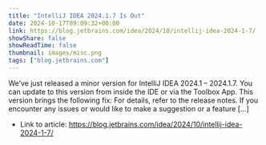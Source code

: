 ```yaml
---
title: "IntelliJ IDEA 2024.1.7 Is Out"
date: 2024-10-17T09:09:32+00:00
link: https://blog.jetbrains.com/idea/2024/10/intellij-idea-2024-1-7/
showShare: false
showReadTime: false
thumbnail: images/misc.png
tags: ["blog.jetbrains.com"]
---
```

We’ve just released a minor version for IntelliJ IDEA 2024.1 – 2024.1.7. You can update to this version from inside the IDE or via the Toolbox App. This version brings the following fix: For details, refer to the release notes. If you encounter any issues or would like to make a suggestion or a feature […]

- Link to article: https://blog.jetbrains.com/idea/2024/10/intellij-idea-2024-1-7/